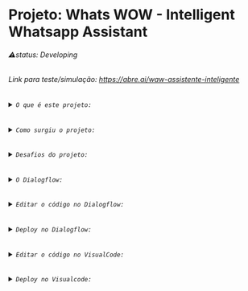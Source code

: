 # Projeto: Whats WOW - Intelligent Whatsapp Assistant
###### ⚠️status: Developing <br> 

###### Link para teste/simulação: https://abre.ai/waw-assistente-inteligente

###### <details><summary>``` O que é este projeto: ```</summary><br> Este projeto consiste em um agente de resposta automática por Whatsapp, com as seguintes funções:<br><br>Atender o Cliente: Dar as boas vindas e mostrar as opções;<br>Anotar o nome do cliente;<br>Anotar ítem do pedido: Ítem e quantidade na comanda;<br>Somar o valor do ítem;<br>Calcular o Pedido: Somar os valores dos ítens da comanda;<br>Obter dados para entrega: Endereço completo e Contato alternativo;<br>Confirmar o Pedido;<br>Formatar o Pedido estilo Cupom Fiscal;<br>Acompanhar a Entrega;<br>Finalizar Atendimento;<br>Pós Venda;<br>Localização por IP;<br>Endereço por CEP;<br>Novas idéais e funções continuam surgindo!<br> </a>
</details>

###### <details><summary>``` Como surgiu o projeto: ```</summary> <br> Este projeto surgiu da necessidade que tivemos, de atender todos os clientes do restaurante janonês que eu trabalhava; como garçom, apenas por whatsapp.<br>Isto ocorreu no início da pandemia; quando o restaurante fechou para atendimento presencial, passando a funcionar somente por delivery.<br>Naquele momento, o restaurante tinha cadastro apenas no Ifood, recebia poucos pedidos por esta plataforma, e as taxas de entrega e da plataforma diminuiam o lucro.<br>Além disso, a maioria dos pedidos eram recebidos por Whatapp.</a> <br></details>

###### <details><summary>``` Desafios do projeto: ```</summary> <br> O maior desafio foi que eu não sabia nada de programação, ainda.<br> Outro desafio foi desenvolver para o Whatsapp, que não tem integração com o Diologflow da Goolge.</a> <br>
</details>

###### <details><summary>``` O Dialogflow: ```</summary> <br> O Dialogflow é grátis, foi fácil de aprender, tem Machine Learning, é possível editar e fazer deploy do código e adicionar funções como soma de valores e busda por CEP.<br><br> A parte mais básica do assistente, como apresentar o menu, informações ou os links para o cardápio interativo; por exemplo, podem ser criados sem a necessidade de habilitar edição do código.<br>Para criar o agente no Dialogflow, é necessário criar uma conta na Google Cloud Plataform.<br><br>https://cloud.google.com/google/dialogflow<br></a>
</details>

###### <details><summary>``` Editar o código no Dialogflow: ```</summary> <br>Para poder editar o código é necessário criar uma Conta de Serviço na Google Cloud Plataform e Ativar a Conta de Faturamento, ao inserir os dados do cartão de crédito.<br>O código pode ser editado e novas funções podem ser adicionadas, e o deploy pode ser feito, tanto no próprio Dialogflow, pelo Inline Editor, quanto no Glitch; por exemplo, quanto no Visualcode. <br></a>
</details>

###### <details><summary>``` Deploy no Dialogflow: ```</summary> <br>Tempo Deploy Mínimo: 01:17s;<br>Tempo Deploy Máximo: 02:24s <br></a>
</details>

###### <details><summary>``` Editar o código no VisualCode: ```</summary><br>1 - Baixar o agente:<br>1.1 - Habilitar o Inline Editor;<br>1.2 - Clicar no ícone para download;<br>2 - Criar uma pasta com o nome do projeto;<br>3 - Extrair os arquivos do agente .zip baixado;<br>4 - Abrir o Visualcode e abrir a pasta do projeto criada.<br>5 - Conectar ao Firebase:<br>5.1 - Criar um novo projeto no firebase e confirmar Plano de Faturamento Firebase.<br>Preços Firebase: (tem nível gratuito)<br>https://firebase.google.com/pricing?authuser=0&hl=pt<br>5.2 - Criar novo fornecedor para e-mail, em métodos de autenticação de login, no console do Firebase.<br>https://console.firebase.google.com<br>6 - Abrir o terminal do Visualcode;<br>7 - comando: firebase login<br>Already logged in as ... (email)<br>8 - comando: firebase init<br>Are you ready to proceed? Y<br>9 -  Desça com a seta até:<br>( ) Hosting: Configure files for Firebase Hosting and (optionally) set up GitHub Action deploys<br>Selecione esta opção com a tecla spaço, depois Enter.<br>10 - > Use an existing project<br>11 - Selecione o projeto;<br>12 - ? What do you want to use as your public directory? (public) Enter <br>13 - ? Configure as a single-page app (rewrite all urls to /index.html)? (y/N) N<br>14 - ? Set up automatic builds and deploys with GitHub? (y/N) y <br>  Wrote public/404.html<br>  Wrote public/index.html  (criou estes dois arquivos)<br>i  Detected a .git folder at C:\...\Project_Whats-WOW<br>i  Authorizing with GitHub to upload your service account to a GitHub repository's secrets store.<br>15 - Abrirá automaticamente a página para login no Github.<br>Copie o link e cole no browser caso não abra a página de login automaticamente.<br>Success! Logged into GitHub as EduhRodrigues<br>16 - ? For which GitHub repository would you like to set up a GitHub workflow? (format: user/repository)   EduhRodrigues/Project_Whats-WOW <br>⠏ Retrieving a service account.<br>17 - ? Set up the workflow to run a build script before every deploy? (y/N)  N <br>Created workflow file C:\...\Project_Whats-WOW\.github/workflows/firebase-hosting-pull-request.yml<br>18 - ? Set up automatic deployment to your site's live channel when a PR is merged? (Y/n)  N <br>i  Action required: Visit this URL to revoke authorization for the Firebase CLI GitHub OAuth App:<br>https://github.com/settings/connections/applications/...<br>i  Action required: Push any new workflow file(s) to your repo<br>i  Writing configuration info to firebase.json...<br>i  Writing project information to .firebaserc...<br>i  Writing gitignore file to .gitignore...<br>Firebase initialization complete!<br></a>
</details>


### 

###### <details><summary>``` Deploy no Visualcode: ```</summary><br>1 - comando: firebase projects:list<br>Project Display Name │-----------Project ID   │ Project Number │ Resource Location ID<br>-------------wow-kaht │ wow-kaht (current) │ 455679832516   │ [Not specified]<br>2 - Copie o Project ID do protejo. Neste caso: wow-kaht (current)<br>3 - Entre no arquivo package.json e encontre:<br>"deploy": "firebase deploy --only functions:dialogflowFirebaseFulfillment"<br>4 - Adicione lá final, dentro das aspas, o seguinte:<br>--ProjectID<br>ProjectID é o que foi copiado anteriormente. Apenas cole, ou digite.<br>Neste caso fica assim:<br>"deploy": "firebase deploy --only functions:dialogflowFirebaseFulfillment --project wow-kaht (current)"<br>5 - Salve o arquivo.<br>6 - comando: npm run deploy<br>PS C:\...\Project_Whats-WOW><br>Pronto. Deploy concluído com sucesso.<br>Para conferir, veja as alterações feitas no Visualcode alteradas<br>no Inline Editor do Dialogflow.<br>Se o deploy ocorreu com suceeso,<br>aparece uma URL no Webhook do Fulfillment, como esta:<br>https://us-central1-wow-kaht.cloudfunctions.net/dialogflowFirebaseFulfillment<br></a> 
</details>
